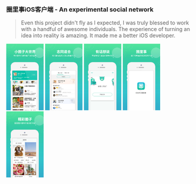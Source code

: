 ### 圈里事iOS客户端 - An experimental social network


> Even this project didn't fly as I expected, I was truly blessed to work with a handful of awesome individuals. The experience of turning an idea into reality is amazing. It made me a better iOS developer.

<img src="app-covers/s1.jpeg" style="width: 100px;"/>
<img src="app-covers/s2.jpeg" style="width: 100px;"/>
<img src="app-covers/s3.jpeg" style="width: 100px;"/>
<img src="app-covers/s4.jpeg" style="width: 100px;"/>
<img src="app-covers/s5.jpeg" style="width: 100px;"/>



